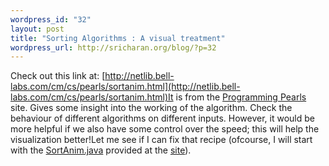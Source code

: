 ```yaml
--- 
wordpress_id: "32"
layout: post
title: "Sorting Algorithms : A visual treatment"
wordpress_url: http://sricharan.org/blog/?p=32
---
```

Check out this link at: [http://netlib.bell-labs.com/cm/cs/pearls/sortanim.html](http://netlib.bell-labs.com/cm/cs/pearls/sortanim.html)It is from the [Programming Pearls](http://netlib.bell-labs.com/cm/cs/pearls/) site. Gives some insight into the working of the algorithm. Check the behaviour of different algorithms on different inputs. However, it would be more helpful if we also have some control over the speed; this will help the visualization better!Let me see if I can fix that recipe (ofcourse, I will start with the [SortAnim.java](http://netlib.bell-labs.com/cm/cs/pearls/SortAnim.java) provided at the [site](http://netlib.bell-labs.com/cm/cs/pearls/)).
